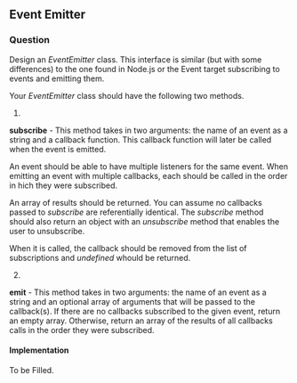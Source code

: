 ## Event Emitter

### Question

Design an *EventEmitter* class. This interface is similar (but with some differences) to the one found in Node.js or the Event target subscribing to events and emitting them.

Your *EventEmitter* class should have the following two methods.

1.

**subscribe** - This method takes in two arguments: the name of an event as a string and a callback function. This callback function will later be called when the event is emitted.

An event should be able to have multiple listeners for the same event. When emitting an event with multiple callbacks, each should be called in the order in hich they were subscribed.

An array of results should be returned. You can assume no callbacks passed to *subscribe* are referentially identical. The *subscribe* method should also return an object with an *unsubscribe* method that enables the user to unsubscribe.

When it is called, the callback should be removed from the list of subscriptions and *undefined* whould be returned.

2. 

**emit** - This method takes in two arguments: the name of an event as a string and an optional array of arguments that will be passed to the callback(s). If there are no callbacks subscribed to the given event, return an empty array.
Otherwise, return an array of the results of all callbacks calls in the order they were subscribed.

#### Implementation

To be Filled.